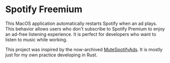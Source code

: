 # Spotify Freemium

This MacOS application automatically restarts Spotify when an ad plays. This behavior allows users who don't subscribe to Spotify Premium to enjoy an ad-free listening experience. It is perfect for developers who want to listen to music while working.

This project was inspired by the now-archived [MuteSpotifyAds](https://github.com/simonmeusel/MuteSpotifyAds). It is mostly just for my own practice developing in Rust.
